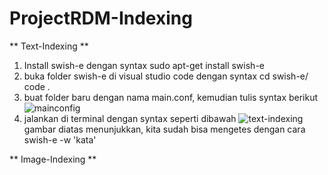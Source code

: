 # ProjectRDM-Indexing

** Text-Indexing **
1) Install swish-e dengan syntax sudo apt-get install swish-e
2) buka folder swish-e di visual studio code dengan syntax
cd swish-e/
code .
3) buat folder baru dengan nama main.conf, kemudian tulis syntax berikut
![mainconfig](/screenshot/text/mainconfig.png)
4) jalankan di terminal dengan syntax seperti dibawah
![text-indexing](/screenshot/text/text-indexing.png)
gambar diatas menunjukkan, kita sudah bisa mengetes dengan cara swish-e -w 'kata'


** Image-Indexing **

